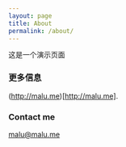 ```yaml
---
layout: page
title: About
permalink: /about/
---
```


这是一个演示页面

### 更多信息

(http://malu.me)[http://malu.me].

### Contact me

[malu@malu.me](mailto:malu@malu.me)
